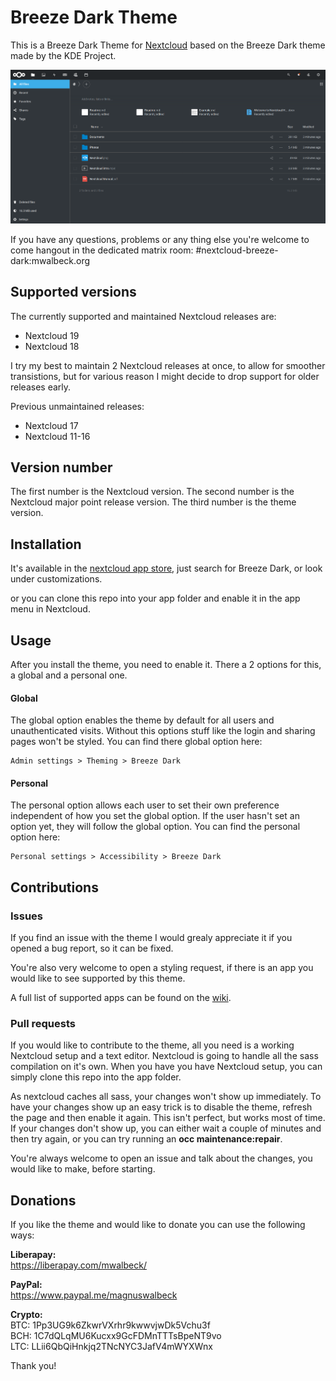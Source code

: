 # Breeze Dark Theme
This is a Breeze Dark Theme for [Nextcloud](https://nextcloud.com) based on the Breeze Dark theme made by the KDE Project.

![screenshot of theme](screenshot.png)

If you have any questions, problems or any thing else you're welcome to come hangout in the dedicated matrix room: #nextcloud-breeze-dark:mwalbeck.org

## Supported versions
The currently supported and maintained Nextcloud releases are:

* Nextcloud 19
* Nextcloud 18

I try my best to maintain 2 Nextcloud releases at once, to allow for smoother transistions, but for various reason I might decide to drop support for older releases early.

Previous unmaintained releases:

* Nextcloud 17
* Nextcloud 11-16

## Version number
The first number is the Nextcloud version. The second number is the Nextcloud major point release version. The third number is the theme version.

## Installation
It's available in the [nextcloud app store](https://apps.nextcloud.com/apps/breezedark), just search for Breeze Dark, or look under customizations.

or you can clone this repo into your app folder and enable it in the app menu in Nextcloud.

## Usage
After you install the theme, you need to enable it. There a 2 options for this, a global and a personal one.

#### Global
The global option enables the theme by default for all users and unauthenticated visits. Without this options stuff like the login and sharing pages won't be styled. You can find there global option here:
```
Admin settings > Theming > Breeze Dark
```
#### Personal
The personal option allows each user to set their own preference independent of how you set the global option. If the user hasn't set an option yet, they will follow the global option. You can find the personal option here:
```
Personal settings > Accessibility > Breeze Dark
```
## Contributions

### Issues
If you find an issue with the theme I would grealy appreciate it if you opened a bug report, so it can be fixed.

You're also very welcome to open a styling request, if there is an app you would like to see supported by this theme.

A full list of supported apps can be found on the [wiki](https://github.com/mwalbeck/nextcloud-breeze-dark/wiki/Styled-apps).

### Pull requests
If you would like to contribute to the theme, all you need is a working Nextcloud setup and a text editor. Nextcloud is going to handle all the sass compilation on it's own. When you have you have Nextcloud setup, you can simply clone this repo into the app folder.

As nextcloud caches all sass, your changes won't show up immediately. To have your changes show up an easy trick is to disable the theme, refresh the page and then enable it again. This isn't perfect, but works most of time. If your changes don't show up, you can either wait a couple of minutes and then try again, or you can try running an **occ maintenance:repair**.

You're always welcome to open an issue and talk about the changes, you would like to make, before starting.

## Donations
If you like the theme and would like to donate you can use the following ways:

**Liberapay:**  
https://liberapay.com/mwalbeck/

**PayPal:**  
https://www.paypal.me/magnuswalbeck

**Crypto:**  
BTC: 1Pp3UG9k6ZkwrVXrhr9kwwvjwDk5Vchu3f  
BCH: 1C7dQLqMU6Kucxx9GcFDMnTTTsBpeNT9vo  
LTC: LLii6QbQiHnkjq2TNcNYC3JafV4mWYXWnx

Thank you!
